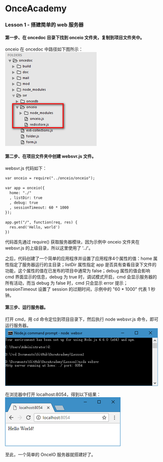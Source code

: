 # OnceAcademy
### Lesson 1 - 搭建简单的 web 服务器    
#### 第一步、在 oncedoc 目录下找到 onceio 文件夹，复制到项目文件夹中。  

onceio 在 oncedoc 中路径如下图所示：  
![onceio 在 oncedoc 中路径][1]   

#### 第二步、在项目文件夹中创建 websvr.js 文件。  

websvr.js 代码如下：  

    var onceio = require("../onceio/onceio");

    var app = onceio({
      home: "./"
      , listDir: true
      , debug: true
      , sessionTimeout: 60 * 1000
    });
    
    app.get("/", function(req, res) {
      res.end('Hello, world')
    })

代码首先通过 require() 获取服务器模块，因为示例中 onceio 文件夹在 websvr.js 的上级目录，所以这里使用了 '../'。  

之后，代码创建了一个简单的应用程序并设置了应用程序4个属性的值：home 属性指定了服务器运行的主目录；listDir 属性指定 app 是否具有查看目录下文件的功能，这个属性的值在已发布的项目中通常为 false；debug 属性的值会影响 cmd 界面显示的信息，debug 为 true 时，调试模式开启，cmd 会显示服务器的所有活动，而当 debug 为 false 时，cmd 只会显示 error 提示；sessionTimeout 设置了 session 的过期时间，示例中的 "60 * 1000" 代表 1 秒钟。

 

#### 第三步、运行服务器。

打开 cmd，用 cd 命令定位到项目目录下，然后执行 node websvr.js 命令，即可运行服务器。
![cmd 效果][2]


在浏览器中打开 localhost:8054，得到以下结果：
![浏览器效果][3]


至此，一个简单的 OnceIO 服务器就搭建好了。


  [1]: https://raw.githubusercontent.com/OnceDoc/images/gh-pages/OnceAcademy/Lesson1/onceio_path.png
  [2]: https://raw.githubusercontent.com/OnceDoc/images/gh-pages/OnceAcademy/Lesson1/cmd.png
  [3]: https://raw.githubusercontent.com/OnceDoc/images/gh-pages/OnceAcademy/Lesson1/webpage.png
